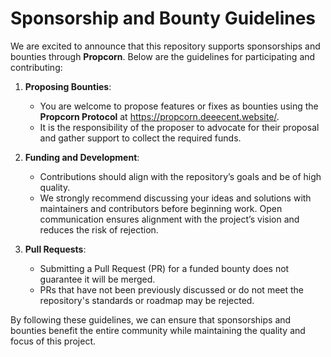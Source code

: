 # Sponsorship and Bounty Guidelines

We are excited to announce that this repository supports sponsorships and bounties through **Propcorn**. Below are the guidelines for participating and contributing:

1. **Proposing Bounties**:
   - You are welcome to propose features or fixes as bounties using the **Propcorn Protocol** at https://propcorn.deeecent.website/.
   - It is the responsibility of the proposer to advocate for their proposal and gather support to collect the required funds.

2. **Funding and Development**:
   - Contributions should align with the repository’s goals and be of high quality.
   - We strongly recommend discussing your ideas and solutions with maintainers and contributors before beginning work. Open communication ensures alignment with the project’s vision and reduces the risk of rejection.

3. **Pull Requests**:
   - Submitting a Pull Request (PR) for a funded bounty does not guarantee it will be merged.
   - PRs that have not been previously discussed or do not meet the repository's standards or roadmap may be rejected.

By following these guidelines, we can ensure that sponsorships and bounties benefit the entire community while maintaining the quality and focus of this project.
